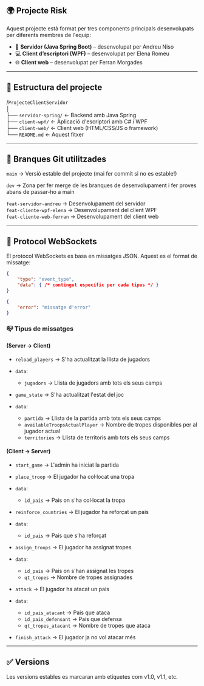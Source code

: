 ## 🌍 Projecte Risk

Aquest projecte està format per tres components principals desenvolupats per diferents membres de l'equip:

*   🧠 **Servidor (Java Spring Boot)** – desenvolupat per Andreu Niso
*   💻 **Client d’escriptori (WPF)** – desenvolupat per Elena Romeu
*   🌐 **Client web** – desenvolupat per Ferran Morgades

---

## 📁 Estructura del projecte

/`ProjecteClientServidor`  
│  
├── `servidor-spring/` ← Backend amb Java Spring  
├── `client-wpf/` ← Aplicació d'escriptori amb C# i WPF  
├── `client-web/` ← Client web (HTML/CSS/JS o framework)  
└── `README.md` ← Aquest fitxer

---

## 🔀 Branques Git utilitzades

`main` → Versió estable del projecte (mai fer commit si no es estable!)

`dev` → Zona per fer merge de les branques de desenvolupament i fer proves abans de passar-ho a main

`feat-servidor-andreu` → Desenvolupament del servidor  
`feat-cliente-wpf-elena` → Desenvolupament del client WPF  
`feat-cliente-web-ferran` → Desenvolupament del client web

---

## 📝 Protocol WebSockets
El protocol WebSockets es basa en missatges JSON. Aquest es el format de missatge:

```json
{
    "type": "event_type",
    "data": { /* contingut específic per cada tipus */ }
}
```

```json
{
    "error": "missatge d'error"
}
```

### 📪 Tipus de missatges 
#### (Server → Client)

*   `reload_players` → S'ha actualitzat la llista de jugadors
*   `data`:
    *   `jugadors` → Llista de jugadors amb tots els seus camps


*   `game_state` → S'ha actualitzat l'estat del joc
*   `data`:
    *   `partida` → Llista de la partida amb tots els seus camps
    *   `availableTroopsActualPlayer` → Nombre de tropes disponibles per al jugador actual
    *   `territories` → Llista de territoris amb tots els seus camps

#### (Client → Server)

*   `start_game` → L'admin ha iniciat la partida


*   `place_troop` → El jugador ha col·locat una tropa
*  `data`:
    *   `id_pais` → Pais on s'ha col·locat la tropa


*   `reinforce_countries` → El jugador ha reforçat un pais
*   `data`:
    *   `id_pais` → Pais que s'ha reforçat


*   `assign_troops` → El jugador ha assignat tropes
*   `data`:
    *   `id_pais` → Pais on s'han assignat les tropes
    *   `qt_tropes` → Nombre de tropes assignades


*   `attack` → El jugador ha atacat un pais
*   `data`:
    *   `id_pais_atacant` → Pais que ataca
    *   `id_pais_defensant` → Pais que defensa
    *   `qt_tropes_atacant` → Nombre de tropes que ataca


*   `finish_attack` → El jugador ja no vol atacar més
---

## ✅ Versions

Les versions estables es marcaran amb etiquetes com v1.0, v1.1, etc.
